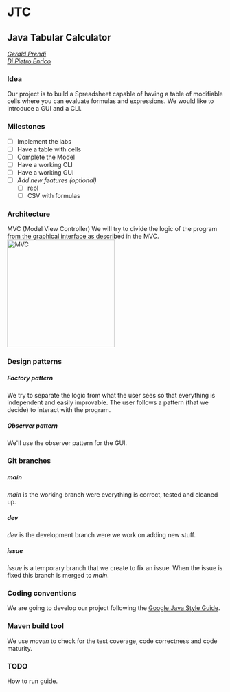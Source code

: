 <!-- -->
# JTC
## Java Tabular Calculator

[*Gerald Prendi*](https://github.com/GPrendi30)  
[*Di Pietro Enrico*](https://github.com/dipiee)

### Idea
Our project is to build a Spreadsheet capable of having a table of modifiable cells where you can evaluate formulas and expressions. We would like to introduce a GUI and a CLI.

### Milestones
* [ ] Implement the labs
* [ ] Have a table with cells
* [ ] Complete the Model
* [ ] Have a working CLI
* [ ] Have a working GUI
* [ ] _Add new features (optional)_
  * [ ] repl
  * [ ] CSV with formulas

### Architecture
MVC (Model View Controller)
We will try to divide the logic of the program from the graphical interface as described in the MVC.  
<img src="https://upload.wikimedia.org/wikipedia/commons/a/a0/MVC-Process.svg" alt="MVC" width="250"/>

### Design patterns  
##### _Factory pattern_  
We try to separate the logic from what the user sees so that everything is independent and easily improvable. The user follows a pattern (that we decide) to interact with the program.

<!-- _Singleton_  -->

##### _Observer pattern_  
We'll use the observer pattern for the GUI.


### Git branches
##### _main_
_main_ is the working branch were everything is correct, tested and cleaned up.

##### _dev_
_dev_ is the development branch were we work on adding new stuff.

##### _issue_
_issue_ is a temporary branch that we create to fix an issue. When the issue is fixed this branch is merged to _main_.

 ### Coding conventions
 We are going to develop our project following the [Google Java Style Guide](https://google.github.io/styleguide/javaguide.html).

 ### Maven build tool
 We use _maven_ to check for the test coverage, code correctness and code maturity.

 ### TODO
 How to run guide.
